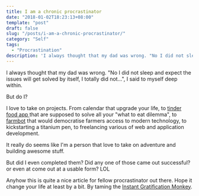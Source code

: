 ```yaml
---
title: I am a chronic procrastinator
date: "2018-01-02T18:23:13+08:00"
template: "post"
draft: false
slug: "/posts/i-am-a-chronic-procrastinator/"
category: "Self"
tags:
  - "Procrastination"
description: 'I always thought that my dad was wrong. "No I did not sleep and expect the issues will get solved by itself, I totally did not...", I said to myself deep within.'
---
```


I always thought that my dad was wrong. "No I did not sleep and expect the issues will get solved by itself, I totally did not...", I said to myself deep within.

But do I?

I love to take on projects. From calendar that upgrade your life, to [tinder food app ](https://github.com/getsambal/sambal)that are supposed to solve all your "what to eat dilemma", to [farmbot](https://farmbot.io/) that would democratise farmers access to modern technology, to kickstarting a titanium pen, to freelancing various of web and application development.

It really do seems like I'm a person that love to take on adventure and building awesome stuff.

But did I even completed them? Did any one of those came out successful? or even at come out at a usable form? LOL

Anyhow this is quite a nice article for fellow procrastinator out there. Hope it change your life at least by a bit. By taming the [Instant Gratification Monkey](https://waitbutwhy.com/2013/10/why-procrastinators-procrastinate.html).